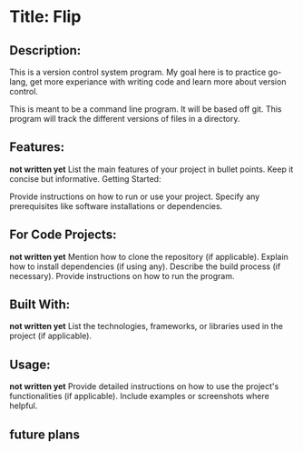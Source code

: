 # Title: Flip

## Description:
This is a version control system program. My goal here is to practice go-lang, get
more experiance with writing code and learn more about version control.

This is meant to be a command line program. It will be based off git. This program will 
track the different versions of files in a directory.

## Features:
**not written yet** 
List the main features of your project in bullet points.
Keep it concise but informative.
Getting Started:

Provide instructions on how to run or use your project.
Specify any prerequisites like software installations or dependencies.

## For Code Projects:
**not written yet** 
Mention how to clone the repository (if applicable).
Explain how to install dependencies (if using any).
Describe the build process (if necessary).
Provide instructions on how to run the program.

## Built With:
**not written yet** 
List the technologies, frameworks, or libraries used in the project (if applicable).

## Usage:
**not written yet** 
Provide detailed instructions on how to use the project's functionalities (if applicable).
Include examples or screenshots where helpful.

## future plans

